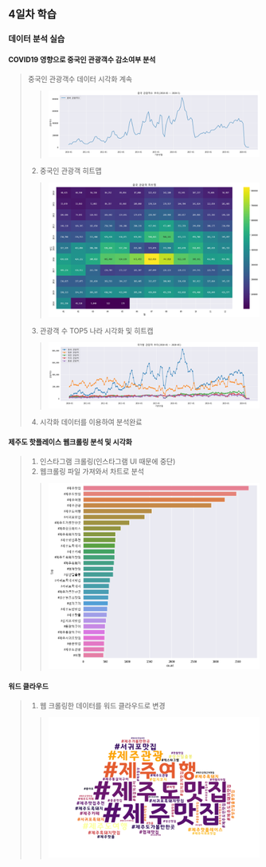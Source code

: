 ## 4일차 학습

### 데이터 분석 실습

#### COVID19 영향으로 중국인 관광객수 감소여부 분석
> 중국인 관광객수 데이터 시각화 계속
>> ![중국인 관광객수 추이](https://github.com/LegdayDev/BigData-Analysis/blob/master/day04/images/ba005.png)
> 2. 중국인 관광객 히트맵
>> ![히트맵](https://github.com/LegdayDev/BigData-Analysis/blob/master/day04/images/ba007.png)
> 3. 관광객 수 TOP5 나라 시각화 및 히트캡
>> ![TOP5](https://github.com/LegdayDev/BigData-Analysis/blob/master/day04/images/ba006.png)
> 4. 시각화 데이터를 이용하여 분석완료

#### 제주도 핫플레이스 웹크롤링 분석 및 시각화
> 1. 인스타그램 크롤링(인스타그램 UI 때문에 중단)
> 2. 웹크롤링 파일 가져와서 차트로 분석
>>![jeju](https://github.com/LegdayDev/BigData-Analysis/blob/master/day04/images/ba008.png)

#### 워드 클라우드
> 1. 웹 크롤링한 데이터를 워드 클라우드로 변경
>> ![word](https://github.com/LegdayDev/BigData-Analysis/blob/master/day04/images/jeju_wordcloud.png)